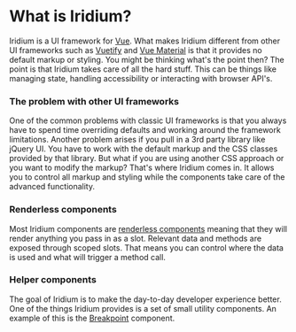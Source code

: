 # What is Iridium?

Iridium is a UI framework for [Vue](https://vuejs.org/). What makes Iridium different from other UI frameworks such as [Vuetify](https://vuetifyjs.com/en/) and [Vue Material](https://vuematerial.io/) is that it provides no default markup or styling. You might be thinking what's the point then? 
The point is that Iridium takes care of all the hard stuff. This can be things like managing state, handling accessibility or interacting with browser API's.


### The problem with other UI frameworks
One of the common problems with classic UI frameworks is that you always have to spend time overriding defaults and working around the framework limitations. Another problem arises if you pull in a 3rd party library like jQuery UI. You have to work with the default markup and the CSS classes provided by that library. But what if you are using another CSS approach or you want to modify the markup? That's where Iridium comes in. It allows you to control all markup and styling while the components take care of the advanced functionality.


### Renderless components
Most Iridium components are [renderless components]('/docs/getting-started/renderless-components/') meaning that they will render anything you pass in as a slot. Relevant data and methods are exposed through scoped slots. That means you can control where the data is used and what will trigger a method call.

### Helper components
The goal of Iridium is to make the day-to-day developer experience better. One of the things Iridium provides is a set of small utility components. An example of this is the [Breakpoint]('/docs/helpers/breakpoint/') component. 
